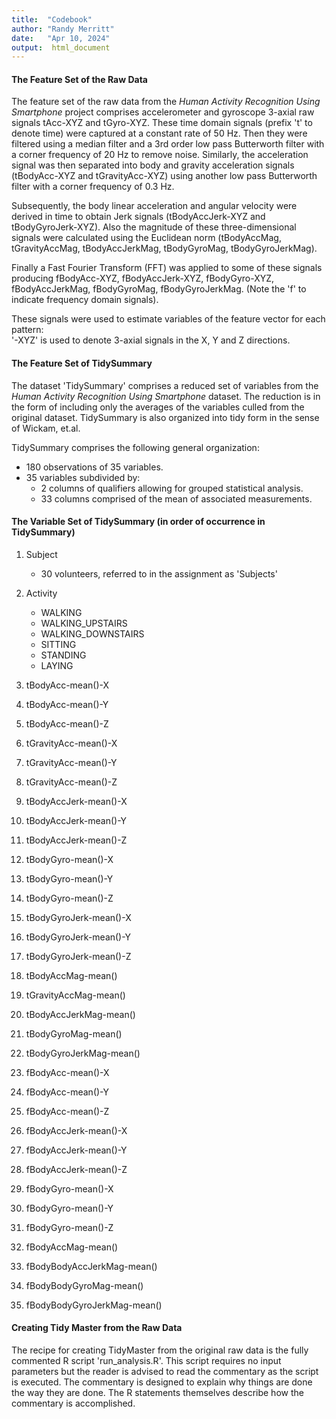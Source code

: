 ```yaml
---
title:  "Codebook"
author: "Randy Merritt"
date:   "Apr 10, 2024"
output:  html_document
---
```

  


#### The Feature Set of the Raw Data

The feature set of the raw data from the _Human Activity Recognition Using Smartphone_ 
project comprises accelerometer and gyroscope 3-axial raw signals tAcc-XYZ and tGyro-XYZ. These time domain signals (prefix 't' to denote time) were captured at a constant rate of 50 Hz. Then they were filtered using a median filter and a 3rd order low pass Butterworth filter with a corner frequency of 20 Hz to remove noise. Similarly, the acceleration signal was then separated into body and gravity acceleration signals (tBodyAcc-XYZ and tGravityAcc-XYZ) using another low pass Butterworth filter with a corner frequency of 0.3 Hz. 

Subsequently, the body linear acceleration and angular velocity were derived in time to obtain Jerk signals (tBodyAccJerk-XYZ and tBodyGyroJerk-XYZ). Also the magnitude of these three-dimensional signals were calculated using the Euclidean norm (tBodyAccMag, tGravityAccMag, tBodyAccJerkMag, tBodyGyroMag, tBodyGyroJerkMag). 

Finally a Fast Fourier Transform (FFT) was applied to some of these signals producing fBodyAcc-XYZ, fBodyAccJerk-XYZ, fBodyGyro-XYZ, fBodyAccJerkMag, fBodyGyroMag, fBodyGyroJerkMag. (Note the 'f' to indicate frequency domain signals). 

These signals were used to estimate variables of the feature vector for each pattern:  
'-XYZ' is used to denote 3-axial signals in the X, Y and Z directions.



#### The Feature Set of TidySummary

The dataset 'TidySummary' comprises a reduced set of variables from the _Human Activity Recognition Using Smartphone_ dataset.  The reduction is in the form of including only the averages of the variables culled from the original dataset.  TidySummary is also organized into tidy form in the sense of Wickam, et.al.  

TidySummary comprises the following general organization:

* 180 observations of 35 variables.
* 35 variables subdivided by:  
	+ 2 columns of qualifiers allowing for grouped statistical analysis.  
	+ 33 columns comprised of the mean of associated measurements.  



#### The Variable Set of TidySummary (in order of occurrence in TidySummary)

1. Subject
   + 30 volunteers, referred to in the assignment as 'Subjects'

2. Activity
   + WALKING
   + WALKING_UPSTAIRS
   + WALKING_DOWNSTAIRS
   + SITTING
   + STANDING
   + LAYING
  
3. tBodyAcc-mean()-X  
4. tBodyAcc-mean()-Y  
5. tBodyAcc-mean()-Z  
6. tGravityAcc-mean()-X  
7. tGravityAcc-mean()-Y  
8. tGravityAcc-mean()-Z  
9. tBodyAccJerk-mean()-X  
10. tBodyAccJerk-mean()-Y  
11. tBodyAccJerk-mean()-Z  
12. tBodyGyro-mean()-X  
13. tBodyGyro-mean()-Y  
14. tBodyGyro-mean()-Z  
15. tBodyGyroJerk-mean()-X  
16. tBodyGyroJerk-mean()-Y  
17. tBodyGyroJerk-mean()-Z  
18. tBodyAccMag-mean()  
19. tGravityAccMag-mean()  
20. tBodyAccJerkMag-mean()  
21. tBodyGyroMag-mean()  
22. tBodyGyroJerkMag-mean()  
23. fBodyAcc-mean()-X  
24. fBodyAcc-mean()-Y  
25. fBodyAcc-mean()-Z  
26. fBodyAccJerk-mean()-X  
27. fBodyAccJerk-mean()-Y  
28. fBodyAccJerk-mean()-Z  
29. fBodyGyro-mean()-X   
30. fBodyGyro-mean()-Y  
31. fBodyGyro-mean()-Z  
32. fBodyAccMag-mean()  
33. fBodyBodyAccJerkMag-mean()  
34. fBodyBodyGyroMag-mean()  
35. fBodyBodyGyroJerkMag-mean()

  
#### Creating Tidy Master from the Raw Data

The recipe for creating TidyMaster from the original raw data is the fully commented R script 'run_analysis.R'. This script requires no input parameters but the reader is advised to read the commentary as the script is executed.  The commentary is designed to explain why things are done the way they are done.  The R statements themselves describe how the commentary is accomplished.
